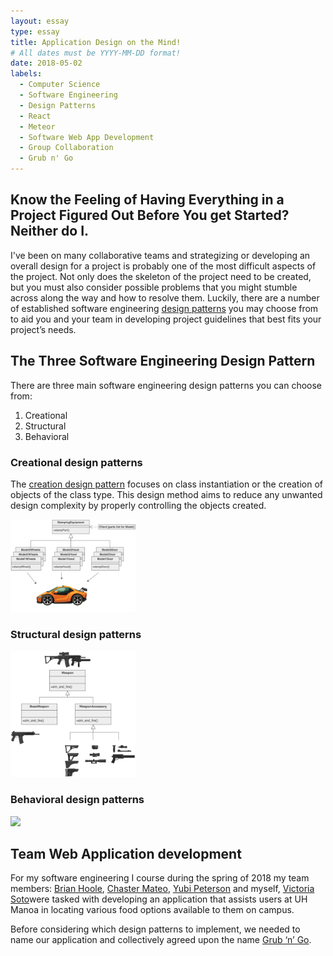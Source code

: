 ```yaml
---
layout: essay
type: essay
title: Application Design on the Mind!
# All dates must be YYYY-MM-DD format!
date: 2018-05-02
labels:
  - Computer Science
  - Software Engineering
  - Design Patterns
  - React
  - Meteor
  - Software Web App Development
  - Group Collaboration
  - Grub n' Go
---
```



## Know the Feeling of Having Everything in a Project Figured Out Before You get Started? Neither do I.

I've been on many collaborative teams and strategizing or developing an overall design for a project is probably one of the most difficult aspects of the project. Not only does the skeleton of the project need to be created, but you must also consider possible problems that you might stumble across along the way and how to resolve them. Luckily, there are a number of established software engineering <a href="https://sourcemaking.com/design_patterns">design patterns</a> you may choose from to aid you and your team in developing project guidelines that best fits your project’s needs.

## The Three Software Engineering Design Pattern

There are three main software engineering design patterns you can choose from:
1.	Creational
2.	Structural
3.	Behavioral

### Creational design patterns
The <a href="https://sourcemaking.com/design_patterns/creational_patterns">creation design pattern</a> focuses on class instantiation or the creation of objects of the class type. This design method aims to reduce any unwanted design complexity by properly controlling the objects created. 

<img class="ui left floated rounded image" src="/images/creationalDP.png" style="max-width: 200px;" style="max-height: 200px;"/>  

### Structural design patterns

<img class="ui left floated rounded image" src="/images/structuralDP.png" style="max-width: 200px;" style="max-height: 200px;"/>  

### Behavioral design patterns  

<img class="ui left floated rounded image" src="/images/BehavorialDP.png" style="max-width: 200px;" style="max-height: 200px;"/>  

## Team Web Application development  
For my software engineering I course during the spring of 2018 my team members: [Brian Hoole](https://brianhoole.github.io), [Chaster Mateo](https://haychaster.github.io), [Yubi Peterson](https://notyubi.github.io) and myself, [Victoria Soto](https://victoria-soto.github.io)were tasked with developing an application that assists users at UH Manoa in locating various food options available to them on campus. 

Before considering which design patterns to implement, we needed to name our application and collectively agreed upon the name <a href="https://grubngo.github.io/">Grub ‘n’ Go</a>.





